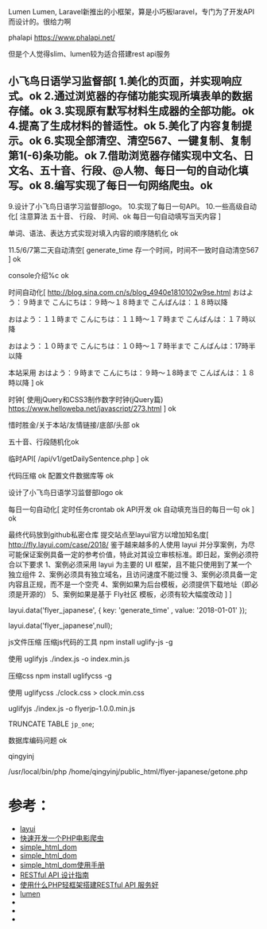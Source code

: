 Lumen
Lumen, Laravel新推出的小框架，算是小巧板laravel，专门为了开发API而设计的。很给力啊

phalapi
https://www.phalapi.net/

但是个人觉得slim、lumen较为适合搭建rest api服务

小飞鸟日语学习监督部[
1.美化的页面，并实现响应式。ok
2.通过浏览器的存储功能实现所填表单的数据存储。ok
3.实现原有默写材料生成器的全部功能。ok
4.提高了生成材料的普适性。ok
5.美化了内容复制提示。ok
6.实现全部清空、清空567、一键复制、复制第1(-6)条功能。ok
7.借助浏览器存储实现中文名、日文名、五十音、行段、@人物、每日一句的自动化填写。ok
8.编写实现了每日一句网络爬虫。ok
------
9.设计了小飞鸟日语学习监督部logo。
10.实现了每日一句API。
10.一些高级自动化[
注意算法
五十音、
行段、
时间、ok
每日一句自动填写当天内容
]

单词、语法、表达方式实现对填入内容的顺序随机化 ok

11.5/6/7第二天自动清空[
generate_time
存一个时间，时间不一致时自动清空567
] ok

console介绍%c ok

时间自动化[
http://blog.sina.com.cn/s/blog_4940e1810102w9se.html
おはよう：９時まで
こんにちは：９時～１８時まで
こんばんは：１８時以降

おはよう：１１時まで
こんにちは：１１時～１７時まで
こんばんは：１７時以降

おはよう：１０時まで
こんにちは：１０時～１７時半まで
こんばんは：17時半以降

本站采用
おはよう：９時まで
こんにちは：９時～１8時まで
こんばんは：１８時以降
] ok

时钟[
使用jQuery和CSS3制作数字时钟(jQuery篇)
https://www.helloweba.net/javascript/273.html
] ok

惜时胜金/关于本站/友情链接/底部/头部 ok

五十音、行段随机化ok

临时API[
/api/v1/getDailySentence.php
] ok

代码压缩 ok
配置文件数据库等 ok

设计了小飞鸟日语学习监督部logo ok

每日一句自动化[
定时任务crontab ok
API开发 ok
自动填充当日的每日一句 ok
] ok

最终代码放到github私密仓库
提交站点至layui官方以增加知名度[
http://fly.layui.com/case/2018/
鉴于越来越多的人使用 layui 并分享案例，为尽可能保证案例具备一定的参考价值，特此对其设立审核标准。即日起，案例必须符合以下要求
1、案例必须采用 layui 为主要的 UI 框架，且不能只使用到了某一个独立组件
2、案例必须具有独立域名，且访问速度不能过慢
3、案例必须具备一定内容且正规，而不是一个空壳
4、案例如果为后台模板，必须提供下载地址（即必须是开源的）
5、案例如果是基于 Fly社区 模板，必须有较大幅度改动
]
]

layui.data('flyer_japanese', {
    key: 'generate_time'
    , value: '2018-01-01'
});

layui.data('flyer_japanese',null);

js文件压缩
压缩js代码的工具
npm install uglify-js -g

使用
uglifyjs ./index.js -o index.min.js

压缩css
npm install uglifycss -g

使用
uglifycss ./clock.css > clock.min.css


uglifyjs ./index.js -o flyerjp-1.0.0.min.js

TRUNCATE TABLE `jp_one`;

数据库编码问题 ok

qingyinj

/usr/local/bin/php /home/qingyinj/public_html/flyer-japanese/getone.php

# 参考：
- [layui](http://www.layui.com/)
- [快速开发一个PHP电影爬虫](https://www.cnblogs.com/blueel/p/3756446.html)
- [simple_html_dom](https://github.com/samacs/simple_html_dom)
- [simple_html_dom](http://simplehtmldom.sourceforge.net/)
- [simple_html_dom使用手册](http://simplehtmldom.sourceforge.net/manual.htm)
- [RESTful API 设计指南](http://www.ruanyifeng.com/blog/2014/05/restful_api.html)  
- [使用什么PHP轻框架搭建RESTful API 服务好](https://www.jianshu.com/p/d7e0ab2926fa)  
- [lumen](https://lumen.laravel-china.org/docs/5.3/installation)  
- []()  
- []()  
- []()  
